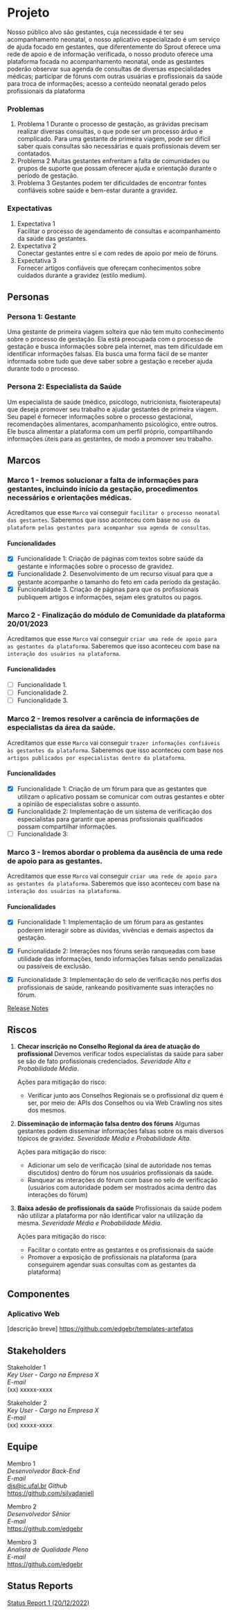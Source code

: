 # Projeto

Nosso público alvo são gestantes, cuja necessidade é ter seu acompanhamento neonatal, o nosso aplicativo especializado é um serviço de ajuda focado em gestantes, que diferentemente do Sprout oferece uma rede de apoio e de informação verificada, o nosso produto oferece uma plataforma focada no acompanhamento neonatal, onde as gestantes poderão observar sua agenda de consultas de diversas especialidades médicas; participar de fóruns com outras usuárias e profissionais da saúde para troca de informações; acesso a conteúdo neonatal gerado pelos profissionais da plataforma

### Problemas

1) Problema 1
   Durante o processo de gestação, as grávidas precisam realizar diversas consultas, o que pode ser um processo árduo e complicado. Para uma gestante de primeira viagem, pode ser difícil saber quais consultas são necessárias e quais profissionais devem ser contatados.
2) Problema 2
   Muitas gestantes enfrentam a falta de comunidades ou grupos de suporte que possam oferecer ajuda e orientação durante o período de gestação.
3) Problema 3
   Gestantes podem ter dificuldades de encontrar fontes confiáveis sobre saúde e bem-estar durante a gravidez.

### Expectativas

1) Expectativa 1  
   Facilitar o processo de agendamento de consultas e acompanhamento da saúde das gestantes.
2) Expectativa 2  
   Conectar gestantes entre si e com redes de apoio por meio de fóruns.
3) Expectativa 3  
   Fornecer artigos confiáveis que ofereçam conhecimentos sobre cuidados durante a gravidez (estilo medium).

## Personas

### Persona 1: Gestante

Uma gestante de primeira viagem solteira que não tem muito conhecimento sobre o processo de gestação. Ela está preocupada com o processo de gestação e busca informações sobre pela internet, mas tem dificuldade em identificar informações falsas. Ela busca uma forma fácil de se manter informada sobre tudo que deve saber sobre a gestação e receber ajuda durante todo o processo.

### Persona 2: Especialista da Saúde

Um especialista de saúde (médico, psicólogo, nutricionista, fisioterapeuta) que deseja promover seu trabalho e ajudar gestantes de primeira viagem. Seu papel é fornecer informações sobre o processo gestacional, recomendações alimentares, acompanhamento psicológico, entre outros. Ele busca alimentar a plataforma com um perfil próprio, compartilhando informações úteis para as gestantes, de modo a promover seu trabalho.

## Marcos

<!-- Devemos entregar **pequenas versões frequentes**. A equipe deve definir os marcos do projeto (*milestones)*, definindo os prazos de entrega e quais funcionalidades serão implementados até o final de cada marco. No final de cada marco devemos distribuir uma nova versão do produto, pronta para produção.

Podemos pensar nessas pequenas versões como MVPs (do inglês, *minimum viable product*). MVP é a versão mais simples de um produto que pode ser disponibilizada para a validação de um pequeno conjunto de hipóteses sobre o negócio. Após ser **construído,** o MVP é colocado à prova. Com isso, teremos dados que possibilitam **medir** o seu uso e, portanto, gerar o **aprendizado** desejado (Caroli, 2018). -->

### Marco 1 - Iremos solucionar a falta de informações para gestantes, incluindo início da gestação, procedimentos necessários e orientações médicas.

Acreditamos que esse `Marco` vai conseguir `facilitar o processo neonatal das gestantes`. Saberemos que isso aconteceu com base no `uso da plataform pelas gestantes para acompanhar sua agenda de consultas`.

#### Funcionalidades

- [x] Funcionalidade 1: Criação de páginas com textos sobre saúde da gestante e informações sobre o processo de gravidez.
- [x] Funcionalidade 2. Desenvolvimento de um recurso visual para que a gestante acompanhe o tamanho do feto em cada período da gestação.
- [x] Funcionalidade 3. Criação de páginas para que os profissionais publiquem artigos e informações, sejam eles gratuitos ou pagos.

### Marco 2 - Finalização do módulo de Comunidade da plataforma 20/01/2023

Acreditamos que esse `Marco` vai conseguir `criar uma rede de apoio para as gestantes da plataforma`. Saberemos que isso aconteceu com base na `interação dos usuários na plataforma`.

#### Funcionalidades 

- [ ] Funcionalidade 1.
- [ ] Funcionalidade 2.
- [ ] Funcionalidade 3.

### Marco 2 - Iremos resolver a carência de informações de especialistas da área da saúde.

Acreditamos que esse `Marco` vai conseguir `trazer informações confiáveis às gestantes da plataforma`. Saberemos que isso aconteceu com base nos `artigos publicados por especialistas dentro da plataforma`.

#### Funcionalidades 

- [x] Funcionalidade 1: Criação de um fórum para que as gestantes que utilizam o aplicativo possam se comunicar com outras gestantes e obter a opinião de especialistas sobre o assunto.
- [x] Funcionalidade 2: Implementação de um sistema de verificação dos especialistas para garantir que apenas profissionais qualificados possam compartilhar informações.
- [ ] Funcionalidade 3: 

### Marco 3 - Iremos abordar o problema da ausência de uma rede de apoio para as gestantes.

Acreditamos que esse `Marco` vai conseguir `criar uma rede de apoio para as gestantes da plataforma`. Saberemos que isso aconteceu com base na `interação dos usuários na plataforma`.

#### Funcionalidades 

- [x] Funcionalidade 1: Implementação de um fórum para as gestantes poderem interagir sobre as dúvidas, vivências e demais aspectos da gestação.
- [x] Funcionalidade 2: Interações nos fóruns serão ranqueadas com base utilidade das informações, tendo informações falsas sendo penalizadas ou passíveis de exclusão.
- [x] Funcionalidade 3: Implementação do selo de verificação nos perfis dos profissionais de saúde, rankeando positivamente suas interações no fórum.


[Release Notes ](release_notes_1.md)

## Riscos

1. **Checar inscrição no Conselho Regional da área de atuação do profissional** Devemos verificar todos especialistas da saúde para saber se são de fato profissionais credenciados. *Severidade Alta e Probabilidade Média*.

   Ações para mitigação do risco:

   * Verificar junto aos Conselhos Regionais se o profissional diz quem é ser, por meio de: APIs dos Conselhos ou via Web Crawling nos sites dos mesmos.

2. **Disseminação de informação falsa dentro dos fóruns** Algumas gestantes podem disseminar informações falsas sobre os mais diversos tópicos de gravidez. *Severidade Média e Probabilidade Alta*.

   Ações para mitigação do risco:

   * Adicionar um selo de verificação (sinal de autoridade nos temas discutidos) dentro do fórum nos usuários profissionais da saúde.
   * Ranquear as interações do fórum com base no selo de verificação (usuários com autoridade podem ser mostrados acima dentro das interações do fórum)
  
3. **Baixa adesão de profissionais da saúde** Profissionais da saúde podem não utilizar a plataforma por não identificar valor na utilização da mesma. *Severidade Média e Probabilidade Média*.

   Ações para mitigação do risco:

   * Facilitar o contato entre as gestantes e os profissionais da saúde
   * Promover a exposição de profissionais na plataforma (para conseguirem agendar suas consultas com as gestantes da plataforma)

## Componentes

### Aplicativo Web 
[descrição breve]
https://github.com/edgebr/templates-artefatos

## Stakeholders

Stakeholder 1 <br />
*Key User - Cargo na Empresa X* <br />
*E-mail* <br />
(xx) xxxxx-xxxx

Stakeholder 2 <br />
*Key User - Cargo na Empresa X* <br />
*E-mail* <br />
(xx) xxxxx-xxxx

## Equipe

Membro 1 <br />
*Desenvolvedor Back-End* <br />
*E-mail* <br />
djs@ic.ufal.br
*Github* <br />
https://github.com/silvadaniell

Membro 2 <br />
*Desenvolvedor Sênior* <br />
*E-mail* <br />
https://github.com/edgebr

Membro 3 <br />
*Analista de Qualidade Pleno* <br />
*E-mail* <br />
https://github.com/edgebr

## Status Reports

[Status Report 1 (20/12/2022)](status_report_1.md)
